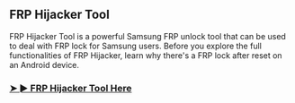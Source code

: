 ## FRP Hijacker Tool

FRP Hijacker Tool is a powerful Samsung FRP unlock tool that can be used to deal with FRP lock for Samsung users. Before you explore the full functionalities of FRP Hijacker, learn why there's a FRP lock after reset on an Android device.

### [➤ ► FRP Hijacker Tool Here](https://tinyurl.com/yfkykzfz)
